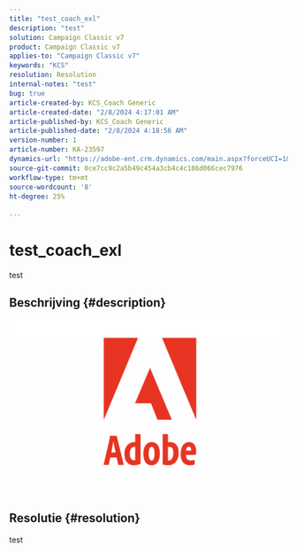 ```yaml
---
title: "test_coach_exl"
description: "test"
solution: Campaign Classic v7
product: Campaign Classic v7
applies-to: "Campaign Classic v7"
keywords: "KCS"
resolution: Resolution
internal-notes: "test"
bug: true
article-created-by: KCS_Coach Generic
article-created-date: "2/8/2024 4:17:01 AM"
article-published-by: KCS_Coach Generic
article-published-date: "2/8/2024 4:18:56 AM"
version-number: 1
article-number: KA-23597
dynamics-url: "https://adobe-ent.crm.dynamics.com/main.aspx?forceUCI=1&pagetype=entityrecord&etn=knowledgearticle&id=da06bce2-38c6-ee11-9079-6045bd0061cb"
source-git-commit: 0ce7cc9c2a5b49c454a3cb4c4c186d066cec7976
workflow-type: tm+mt
source-wordcount: '8'
ht-degree: 25%

---
```


# test_coach_exl


test

## Beschrijving {#description}

![](assets/___7f1e9615-39c6-ee11-9079-6045bd0061cb___.png)

## Resolutie {#resolution}


test
